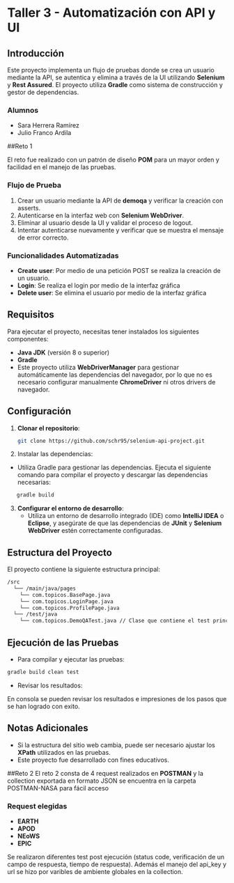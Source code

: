 # Taller 3 - Automatización con API y UI

## Introducción
Este proyecto implementa un flujo de pruebas donde se crea un usuario mediante la API, se autentica y elimina a través de la UI utilizando **Selenium** y **Rest Assured**. El proyecto utiliza **Gradle** como sistema de construcción y gestor de dependencias.

### Alumnos

- Sara Herrera Ramírez
- Julio Franco Ardila

##Reto 1

El reto fue realizado con un patrón de diseño **POM** para un mayor orden y facilidad en el manejo de las pruebas.
### Flujo de Prueba
1. Crear un usuario mediante la API de **demoqa** y verificar la creación con asserts.
2. Autenticarse en la interfaz web con **Selenium WebDriver**.
3. Eliminar al usuario desde la UI y validar el proceso de logout.
4. Intentar autenticarse nuevamente y verificar que se muestra el mensaje de error correcto.

### Funcionalidades Automatizadas

- **Create user**: Por medio de una petición POST se realiza la creación de un usuario.
- **Login**: Se realiza el login por medio de la interfaz gráfica
- **Delete user**: Se elimina el usuario por medio de la interfaz gráfica

## Requisitos

Para ejecutar el proyecto, necesitas tener instalados los siguientes componentes:

- **Java JDK** (versión 8 o superior)
- **Gradle**
- Este proyecto utiliza **WebDriverManager** para gestionar automáticamente las dependencias del navegador, por lo que no es necesario configurar manualmente **ChromeDriver** ni otros drivers de navegador.


## Configuración

1. **Clonar el repositorio**:

   ```bash
   git clone https://github.com/schr95/selenium-api-project.git
   ```
2. Instalar las dependencias:

- Utiliza Gradle para gestionar las dependencias. Ejecuta el siguiente comando para compilar el proyecto y descargar las dependencias necesarias:

```bash
   gradle build
   ```

3. **Configurar el entorno de desarrollo**:
   - Utiliza un entorno de desarrollo integrado (IDE) como **IntelliJ IDEA** o **Eclipse**, y asegúrate de que las dependencias de **JUnit** y **Selenium WebDriver** estén correctamente configuradas.

## Estructura del Proyecto

El proyecto contiene la siguiente estructura principal:

```bash
/src
  └── /main/java/pages
    └── com.topicos.BasePage.java 
    └── com.topicos.LoginPage.java
    └── com.topicos.ProfilePage.java
  └── /test/java
    └── com.topicos.DemoQATest.java // Clase que contiene el test principal a evaluar
```

## Ejecución de las Pruebas

- Para compilar y ejecutar las pruebas:

```bash
gradle build clean test
```

- Revisar los resultados:

En consola se pueden revisar los resultados e impresiones de los pasos que se han logrado con exito.

## Notas Adicionales

- Si la estructura del sitio web cambia, puede ser necesario ajustar los **XPath** utilizados en las pruebas.
- Este proyecto fue desarrollado con fines educativos.


##Reto 2
El reto 2 consta de 4 request realizados en **POSTMAN** y la collection exportada en formato JSON se encuentra en la carpeta POSTMAN-NASA para fácil acceso

### Request elegidas

- **EARTH**
- **APOD**
- **NEoWS**
- **EPIC**

Se realizaron diferentes test post ejecución (status code, verificación de un campo de respuesta, tiempo de respuesta).
Además el manejo del api_key y url se hizo por varibles de ambiente globales en la collection.

